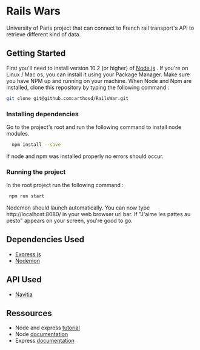 # Rails Wars

University of Paris project that can connect to French rail transport's API to retrieve different kind of data.

## Getting Started

First you'll need to install version 10.2 (or higher) of [Node.js](https://nodejs.org/en/) . If you're on Linux / Mac os, you can install it using your Package Manager. Make sure you have NPM up and running on your machine. When Node and Npm are installed, clone this repository by typing the following command :

```bash
git clone git@github.com:arthosd/RailsWar.git
```

### Installing dependencies

Go to the project's root and run the following command to install node modules.

```bash
  npm install --save
```

If node and npm was installed properly no errors should occur.

### Running the project

In the root project run the following command :

```bash
 npm run start
```

Nodemon should launch automatically. You can now type http://localhost:8080/ in your web browser url bar. If "J'aime les pattes au pesto" appears on your screen, you're good to go.

## Dependencies Used

- [Express.js](https://expressjs.com/fr/)
- [Nodemon](https://www.npmjs.com/package/nodemon)

## API Used

- [Navitia](http://doc.navitia.io/#overview)

## Ressources

- Node and express [tutorial](https://grafikart.fr/tutoriels/http-795)
- Node [documentation](https://nodejs.org/docs/latest-v10.x/api/)
- Express [documentation](https://expressjs.com/fr/4x/api.html)
